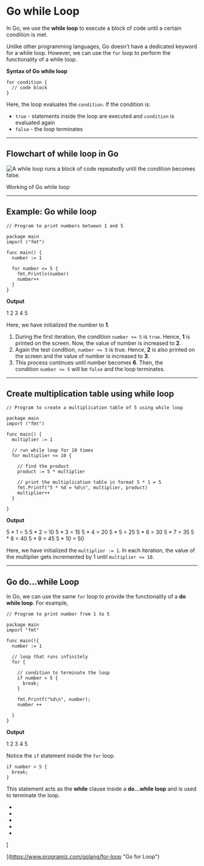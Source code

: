 # Go while Loop

In Go, we use the **while loop** to execute a block of code until a certain condition is met.

Unlike other programming languages, Go doesn't have a dedicated keyword for a while loop. However, we can use the `for` loop to perform the functionality of a while loop.

**Syntax of Go while loop**

```
for condition {
  // code block
}
```

Here, the loop evaluates the `condition`. If the condition is:

- `true` - statements inside the loop are executed and `condition` is evaluated again
- `false` - the loop terminates

---

## Flowchart of while loop in Go

![A while loop runs a block of code repeatedly until the condition becomes false.](https://www.programiz.com/sites/tutorial2program/files/go-while-loop.png "While loop in Go programming")

Working of Go while loop

---

## Example: Go while loop

```
// Program to print numbers between 1 and 5

package main
import ("fmt")

func main() {
  number := 1

  for number <= 5 {
    fmt.Println(number)
    number++
  }
}
```

**Output**

1
2
3
4
5

Here, we have initialized the number to **1**.

1. During the first iteration, the condition `number <= 5` is `true`. Hence, **1** is printed on the screen. Now, the value of number is increased to **2**.
2. Again the test condition, `number <= 5` is true. Hence, **2** is also printed on the screen and the value of number is increased to **3**.
3. This process continues until number becomes **6**. Then, the condition `number <= 5` will be `false` and the loop terminates.

---

## Create multiplication table using while loop

```
// Program to create a multiplication table of 5 using while loop

package main
import ("fmt")

func main() {
  multiplier := 1

  // run while loop for 10 times
  for multiplier <= 10 {

    // find the product
    product := 5 * multiplier

    // print the multiplication table in format 5 * 1 = 5
    fmt.Printf("5 * %d = %d\n", multiplier, product)
    multiplier++
  }

}
```

**Output**

5 * 1 = 5
5 * 2 = 10
5 * 3 = 15
5 * 4 = 20
5 * 5 = 25
5 * 6 = 30
5 * 7 = 35
5 * 8 = 40
5 * 9 = 45
5 * 10 = 50

Here, we have initialized the `multiplier := 1`. In each iteration, the value of the multiplier gets incremented by 1 until `multiplier <= 10`.

---

## Go do...while Loop

In Go, we can use the same `for` loop to provide the functionality of a **do while loop**. For example,

```
// Program to print number from 1 to 5

package main
import "fmt"

func main(){
  number := 1

  // loop that runs infinitely
  for {

    // condition to terminate the loop
    if number > 5 {
      break;
    }

    fmt.Printf("%d\n", number);
    number ++

  }
}
```

**Output**

1
2
3
4
5

Notice the `if` statement inside the `for` loop.

```
if number > 5 {
  break;
}
```

This statement acts as the **while** clause inside a **do...while loop** and is used to terminate the loop.

- [](https://www.programiz.com/golang/while-loop#introduction)
- [](https://www.programiz.com/golang/while-loop#flowchart)
- [](https://www.programiz.com/golang/while-loop#example-while)
- [](https://www.programiz.com/golang/while-loop#example-multiply)
- [](https://www.programiz.com/golang/while-loop#do-while-loop)

[

  


](https://www.programiz.com/golang/for-loop "Go for Loop")